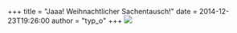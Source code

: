 +++
title = "Jaaa! Weihnachtlicher Sachentausch!"
date = 2014-12-23T19:26:00
author = "typ_o"
+++
[![](https://flipdot.org/blog/uploads/swap.serendipityThumb.jpg)](https://flipdot.org/blog/uploads/swap.jpg)
